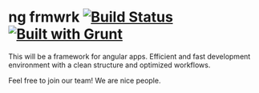 # ng frmwrk [![Build Status](https://travis-ci.org/yatskevich/grunt-bower-task.png)](https://travis-ci.org/yatskevich/grunt-bower-task) [![Built with Grunt](https://cdn.gruntjs.com/builtwith.png)](http://gruntjs.com/)

This will be a framework for angular apps. Efficient and fast development environment with a clean structure and optimized workflows.

Feel free to join our team! We are nice people.
